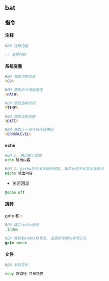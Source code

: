 <!--
 * @Description: 
 * @Version: 1.0
 * @Author: DaLao
 * @Email: dalao_li@163.com
 * @Date: 2021-10-26 22:19:58
 * @LastEditors: DaLao
 * @LastEditTime: 2022-07-01 22:39:06
-->

## bat


### 指令


#### 注释


```bat
REM 注释内容

:: 注释内容
```



#### 系统变量


```bat
REM 获取当前目录
%CD%

REM 获取命令搜索路径
%PATH%

REM 获取当前时间
%TIME%

REM 获取当前日期
%DATE%

REM 获取上一命令执行结果码
%ERRORLEVEL% 
```



#### echo


```bat
REM 1. 输出提示信息
echo 输出内容

REM 2. @echo将关闭该命令回显, 即执行时不会显示该命令
@echo 输出内容
```

- 关闭回显

```bat
@echo off
```



#### 跳转

goto 和 :


```bat
REM 建立index标号
:index

REM 跳转到index标号处, 注意标号需以字母开头
goto index
```



#### 文件


```bat
REM 复制文件

copy 原路径 目标路径
```